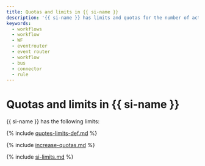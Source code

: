 ```yaml
---
title: Quotas and limits in {{ si-name }}
description: '{{ si-name }} has limits and quotas for the number of active workflow runs, buses, connectors, and rules per cloud, step and run execution times, input and output data sizes, number of targets per rule, and the size of messages sent to the bus. For more information about the service restrictions, read this article.'
keywords:
  - workflows
  - workflow
  - WF
  - eventrouter
  - event router
  - workflow
  - bus
  - connector
  - rule
---
```


# Quotas and limits in {{ si-name }}

{{ si-name }} has the following limits:

{% include [quotes-limits-def.md](../../_includes/quotes-limits-def.md) %}

{% include [increase-quotas.md](../../_includes/increase-quotas.md) %}

{% include [si-limits.md](../../_includes/si-limits.md) %}
